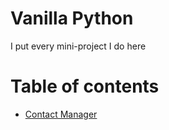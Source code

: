 # Vanilla Python
I put every mini-project I do here

# Table of contents
- [Contact Manager](./contact-manager)

